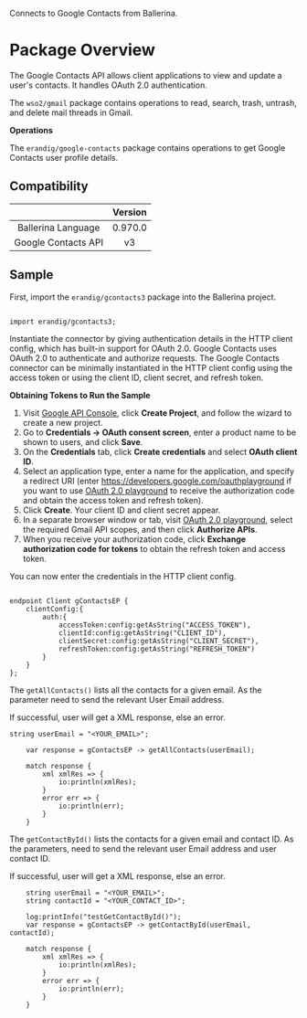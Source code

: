 Connects to Google Contacts from Ballerina. 

# Package Overview

The Google Contacts API allows client applications to view and update a user's contacts. 
It handles OAuth 2.0 authentication. 

The `wso2/gmail` package contains operations to read, search, trash, untrash, and delete mail threads in Gmail.

**Operations**

The `erandig/google-contacts` package contains operations to get Google Contacts user profile details.

## Compatibility
|                    |    Version     |  
| :-----------------:|:--------------:| 
| Ballerina Language | 0.970.0    |
|     Google Contacts API      |    v3         |  

## Sample
First, import the `erandig/gcontacts3` package into the Ballerina project.
```ballerina

import erandig/gcontacts3;

```
Instantiate the connector by giving authentication details in the HTTP client config, which has built-in support for 
OAuth 2.0. Google Contacts uses OAuth 2.0 to authenticate and authorize requests. The Google Contacts connector can be 
minimally instantiated in the HTTP client config using the access token or using the client ID, client secret, 
and refresh token.

**Obtaining Tokens to Run the Sample**

1. Visit [Google API Console](https://console.developers.google.com), click **Create Project**, and follow the wizard to create a new project.
2. Go to **Credentials -> OAuth consent screen**, enter a product name to be shown to users, and click **Save**.
3. On the **Credentials** tab, click **Create credentials** and select **OAuth client ID**. 
4. Select an application type, enter a name for the application, and specify a redirect URI (enter https://developers.google.com/oauthplayground if you want to use 
[OAuth 2.0 playground](https://developers.google.com/oauthplayground) to receive the authorization code and obtain the 
access token and refresh token). 
5. Click **Create**. Your client ID and client secret appear. 
6. In a separate browser window or tab, visit [OAuth 2.0 playground](https://developers.google.com/oauthplayground), select the required Gmail API scopes, and then click **Authorize APIs**.
7. When you receive your authorization code, click **Exchange authorization code for tokens** to obtain the refresh token and access token. 

You can now enter the credentials in the HTTP client config. 
```ballerina

endpoint Client gContactsEP {
    clientConfig:{
        auth:{
            accessToken:config:getAsString("ACCESS_TOKEN"),
            clientId:config:getAsString("CLIENT_ID"),
            clientSecret:config:getAsString("CLIENT_SECRET"),
            refreshToken:config:getAsString("REFRESH_TOKEN")
        }
    }
};

```
The `getAllContacts()` lists all the contacts for a given email. As the parameter need to send the relevant 
User Email address.

If successful, user will get a XML response, else an error.
```ballerina
string userEmail = "<YOUR_EMAIL>";

    var response = gContactsEP -> getAllContacts(userEmail);

    match response {
        xml xmlRes => {
            io:println(xmlRes);
        }
        error err => {
            io:println(err);
        }
    }
```

The `getContactById()` lists the contacts for a given email and contact ID. As the parameters, need to send the relevant 
user Email address and user contact ID.

If successful, user will get a XML response, else an error.

```ballerina
    string userEmail = "<YOUR_EMAIL>";
    string contactId = "<YOUR_CONTACT_ID>";

    log:printInfo("testGetContactById()");
    var response = gContactsEP -> getContactById(userEmail, contactId);

    match response {
        xml xmlRes => {
            io:println(xmlRes);
        }
        error err => {
            io:println(err);
        }
    }
```